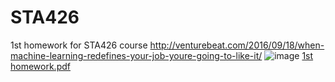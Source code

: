 # STA426
1st homework for STA426 course
http://venturebeat.com/2016/09/18/when-machine-learning-redefines-your-job-youre-going-to-like-it/
![image](https://cloud.githubusercontent.com/assets/22291946/18634607/fc00b790-7e81-11e6-93c1-acd70921a21e.png)
[1st homework.pdf](https://github.com/kli8996/STA426/files/480263/1sthomework.pdf)
